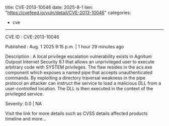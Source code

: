  
title: CVE-2013-10046
date: 2025-8-1
lien: "https://cvefeed.io/vuln/detail/CVE-2013-10046"
categories:
  - cve
---

CVE ID : CVE-2013-10046

Published :  Aug. 1
2025
9:15 p.m. | 1 hour
29 minutes ago

Description : A local privilege escalation vulnerability exists in Agnitum Outpost Internet Security 8.1 that allows an unprivileged user to execute arbitrary code with SYSTEM privileges. The flaw resides in the acs.exe component
which exposes a named pipe that accepts unauthenticated commands. By exploiting a directory traversal weakness in the pipe protocol
an attacker can instruct the service to load a malicious DLL from a user-controlled location. The DLL is then executed in the context of the privileged service.

Severity: 0.0 | NA

Visit the link for more details
such as CVSS details
affected products
timeline
and more...
